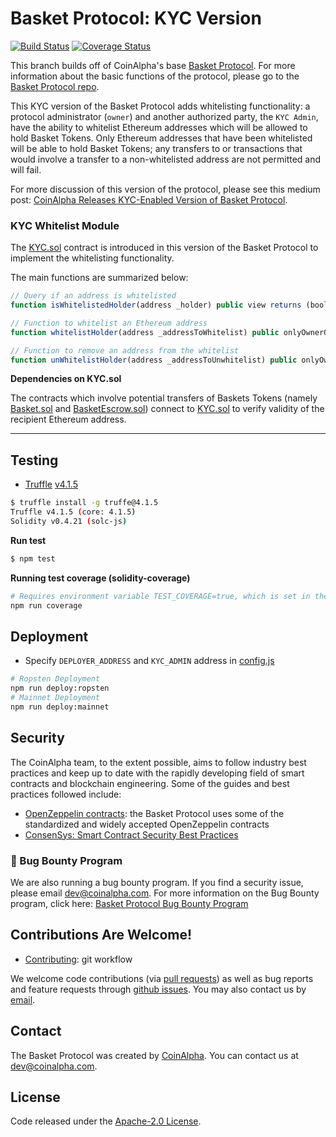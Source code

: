 # Basket Protocol: KYC Version

[![Build Status](https://jenkins.coinalpha.com/buildStatus/icon?job=kyc-basket-protocol&build=4)](https://jenkins.coinalpha.com/job/kyc-basket-protocol/4/)
[![Coverage Status](https://coveralls.io/repos/github/CoinAlpha/kyc-basket-protocol/badge.svg?branch=master&t=VuHnjw)](https://coveralls.io/github/CoinAlpha/kyc-basket-protocol?branch=master)

This branch builds off of CoinAlpha's base [Basket Protocol](https://github.com/CoinAlpha/basket-protocol).  For more information about the basic functions of the protocol, please go to the [Basket Protocol repo](https://github.com/CoinAlpha/basket-protocol).

This KYC version of the Basket Protocol adds whitelisting functionality: a protocol administrator (`owner`) and another authorized party, the `KYC Admin`, have the ability to whitelist Ethereum addresses which will be allowed to hold Basket Tokens.  Only Ethereum addresses that have been whitelisted will be able to hold Basket Tokens; any transfers to or transactions that would involve a transfer to a non-whitelisted address are not permitted and will fail.

For more discussion of this version of the protocol, please see this medium post: [CoinAlpha Releases KYC-Enabled Version of Basket Protocol](https://medium.com/finance-3/coinalpha-releases-kyc-enabled-version-of-basket-protocol-10a99e3b13ac).


### KYC Whitelist Module

The [KYC.sol](contracts/KYC.sol) contract is introduced in this version of the Basket Protocol to implement the whitelisting functionality.

The main functions are summarized below:

```js
// Query if an address is whitelisted
function isWhitelistedHolder(address _holder) public view returns (bool)
```

```js
// Function to whitelist an Ethereum address
function whitelistHolder(address _addressToWhitelist) public onlyOwnerOrAdmin returns (bool) 
```

```js
// Function to remove an address from the whitelist
function unWhitelistHolder(address _addressToUnwhitelist) public onlyOwnerOrAdmin returns (bool)
```

**Dependencies on KYC.sol**

The contracts which involve potential transfers of Baskets Tokens (namely [Basket.sol](contracts/Basket.sol) and [BasketEscrow.sol](contracts/BasketEscrow.sol)) connect to [KYC.sol](contracts/KYC.sol) to verify validity of the recipient Ethereum address.


---


## Testing
- [Truffle](http://truffleframework.com/) [v4.1.5](https://github.com/trufflesuite/truffle/releases/tag/v4.1.5)

```sh
$ truffle install -g truffe@4.1.5
Truffle v4.1.5 (core: 4.1.5)
Solidity v0.4.21 (solc-js)
```

**Run test**

```sh
$ npm test
```

**Running test coverage (solidity-coverage)**

```sh
# Requires environment variable TEST_COVERAGE=true, which is set in the npm script:
npm run coverage
```

## Deployment

- Specify `DEPLOYER_ADDRESS` and `KYC_ADMIN` address in [config.js](config.js)

```sh
# Ropsten Deployment
npm run deploy:ropsten
# Mainnet Deployment
npm run deploy:mainnet
```


## Security
The CoinAlpha team, to the extent possible, aims to follow industry best practices and keep up to date with the rapidly developing field of smart contracts and blockchain engineering.  Some of the guides and best practices followed include:
- [OpenZeppelin contracts](https://github.com/OpenZeppelin/zeppelin-solidity): the Basket Protocol uses some of the standardized and widely accepted OpenZeppelin contracts
- [ConsenSys: Smart Contract Security Best Practices](https://github.com/ConsenSys/smart-contract-best-practices)


### 🐞 Bug Bounty Program
We are also running a bug bounty program.
If you find a security issue, please email [dev@coinalpha.com](mailto:dev@coinalpha.com).
For more information on the Bug Bounty program, click here: [Basket Protocol Bug Bounty Program](https://medium.com/finance-3)


## Contributions Are Welcome!
- [Contributing](CONTRIBUTING.md): git workflow

We welcome code contributions (via [pull requests](https://github.com/CoinAlpha/basket-protocol/pulls)) as well as bug reports and feature requests through [github issues](https://github.com/CoinAlpha/basket-protocol/issues).  You may also contact us by [email](mailto:dev@coinalpha.com).

## Contact
The Basket Protocol was created by [CoinAlpha](https://www.coinalpha.com).  You can contact us at [dev@coinalpha.com](mailto:dev@coinalpha.com).

## License
Code released under the [Apache-2.0 License](LICENSE).

